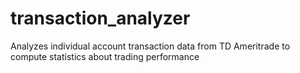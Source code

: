 # transaction_analyzer
Analyzes individual account transaction data from TD Ameritrade to compute statistics about trading performance
